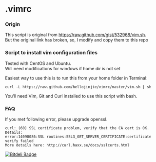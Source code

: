 .vimrc
======

### Origin
This script is original from https://raw.github.com/gist/532968/vim.sh.   
But the original link has broken, so, I modify and copy them to this repo

### Script to install vim configuration files 
Tested with CentOS and Ubuntu.   
Will need  modifications for windows if home dir is not set

Easiest way to use this is to run this from your home folder in Terminal:
```
curl -L https://raw.github.com/hellojinjie/vimrc/master/vim.sh | sh
```

You'll need Vim, Git and Curl installed to use this script with bash.

### FAQ
If you met following error, please upgrade openssl.
```
curl: (60) SSL certificate problem, verify that the CA cert is OK. Details:
error:14090086:SSL routines:SSL3_GET_SERVER_CERTIFICATE:certificate verify failed
More details here: http://curl.haxx.se/docs/sslcerts.html
```



[![Bitdeli Badge](https://d2weczhvl823v0.cloudfront.net/hellojinjie/vimrc/trend.png)](https://bitdeli.com/free "Bitdeli Badge")

